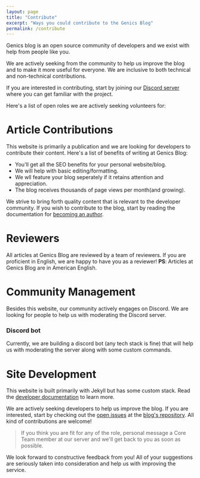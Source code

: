```yaml
---
layout: page
title: "Contribute"
excerpt: "Ways you could contribute to the Genics Blog"
permalink: /contribute
---
```


Genics blog is an open source community of developers and we exist with help from people like you.

We are actively seeking from the community to help us improve the blog and to make it more useful for everyone. We are inclusive to both technical and non-technical contributions.

If you are interested in contributing, start by joining our [Discord server](https://discord.genicsblog.com) where you can get familiar with the project.

Here's a list of open roles we are actively seeking volunteers for:

# Article Contributions

This website is primarily a publication and we are looking for developers to contribute their content. Here's a list of benefits of writing at Genics Blog:

- You'll get all the SEO benefits for your personal website/blog.
- We will help with basic editing/formatting.
- We wll feature your blog seperately if it retains attention and appreciation.
- The blog receives thousands of page views per month(and growing).

We strive to bring forth quality content that is relevant to the developer community. If you wish to contribute to the blog, start by reading the documentation for [becoming an author](https://docs.genicsblog.com/author).

# Reviewers

All articles at Genics Blog are reviewed by a team of reviewers. If you are proficient in English, we are happy to have you as a reviewer! **PS**: Articles at Genics Blog are in American English.

# Community Management

Besides this website, our community actively engages on Discord. We are looking for people to help us with moderating the Discord server.

### Discord bot

Currently, we are building a discord bot (any tech stack is fine) that will help us with moderating the server along with some custom commands.

# Site Development

This website is built primarily with Jekyll but has some custom stack. Read the [developer documentation](https://docs.genicsblog.com/developer) to learn more.

We are actively seeking developers to help us improve the blog. If you are interested, start by checking out the [open issues](https://github.com/genicsblog/genicsblog.com/issues) at the [blog's repository](https://github.com/genicsblog/genicsblog.com). All kind of contributions are welcome!

> If you think you are fit for any of the role, personal message a Core Team member at our server and we'll get back to you as soon as possible.

We look forward to constructive feedback from you! All of your suggestions are seriously taken into consideration and help us with improving the service.

